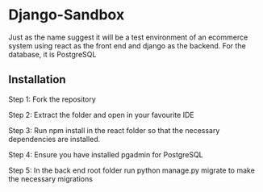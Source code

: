 # Django-Sandbox
Just as the name suggest it will be a test environment of an ecommerce system using react as the front end and django as the backend.
For the database, it is PostgreSQL

## Installation
  Step 1: Fork the repository
  
  Step 2: Extract the folder and open in your favourite IDE
  
  Step 3: Run npm install in the react folder so that the necessary dependencies are installed.
  
  Step 4: Ensure you have installed pgadmin for PostgreSQL
  
  Step 5: In the back end root folder run python manage.py migrate to make the necessary migrations
